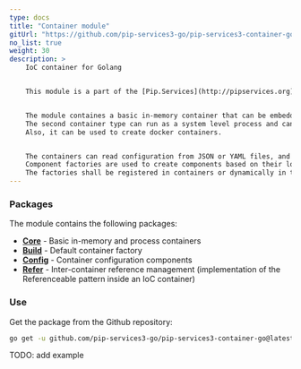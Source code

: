 ```yaml
---
type: docs
title: "Container module"
gitUrl: "https://github.com/pip-services3-go/pip-services3-container-go"
no_list: true
weight: 30
description: > 
    IoC container for Golang


    This module is a part of the [Pip.Services](http://pipservices.org) polyglot microservices toolkit. It provides an inversion-of-control (IoC) container used to facilitate the development of services and applications composed of loosely coupled components.


    The module containes a basic in-memory container that can be embedded inside a service or application, or can be run by itself.
    The second container type can run as a system level process and can be configured via command line arguments.
    Also, it can be used to create docker containers.


    The containers can read configuration from JSON or YAML files, and use it as a recipe for instantiating and configuring components.
    Component factories are used to create components based on their locators (descriptor) defined in the container configuration.
    The factories shall be registered in containers or dynamically in the container configuration file.
---
```



### Packages

The module contains the following packages:

* [**Core**](core) - Basic in-memory and process containers
* [**Build**](build) - Default container factory
* [**Config**](config) - Container configuration components
* [**Refer**](refer) - Inter-container reference management (implementation of the Referenceable pattern inside an IoC container)


### Use

Get the package from the Github repository:
```bash
go get -u github.com/pip-services3-go/pip-services3-container-go@latest
```

TODO: add example